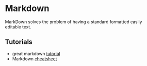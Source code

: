 # Markdown

MarkDown solves the problem of having a standard formatted easily editable text.

## Tutorials

- great markdown [tutorial](https://www.markdowntutorial.com/)
- Markdown [cheatsheet](https://github.com/adam-p/markdown-here/wiki/Markdown-Cheatsheet)
